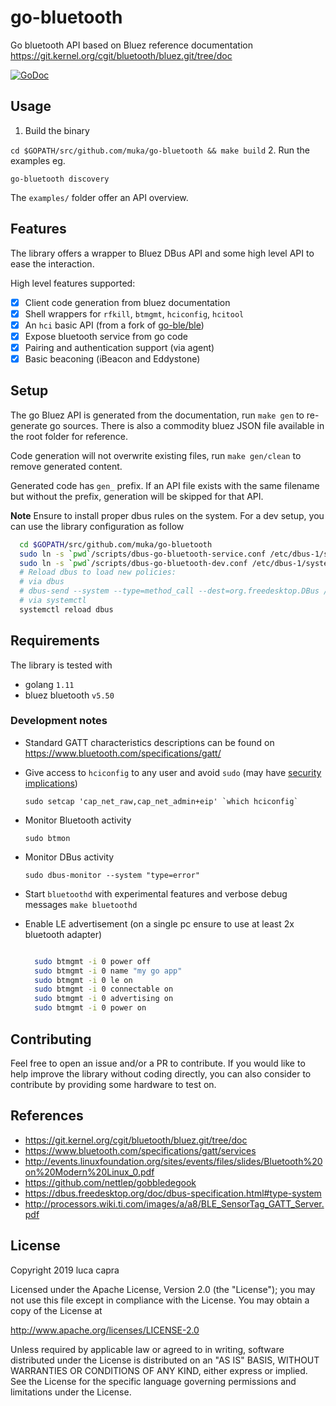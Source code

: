 # go-bluetooth

Go bluetooth API based on Bluez reference documentation https://git.kernel.org/cgit/bluetooth/bluez.git/tree/doc

[![GoDoc](https://godoc.org/github.com/muka/go-bluetooth?status.svg)](https://godoc.org/github.com/muka/go-bluetooth)

## Usage

1. Build the binary

  `cd $GOPATH/src/github.com/muka/go-bluetooth && make build`
2. Run the examples eg.

  `go-bluetooth discovery`

The `examples/` folder offer an API overview.

## Features

The library offers a wrapper to Bluez DBus API and some high level API to ease the interaction.

High level features supported:

- [x] Client code generation from bluez documentation
- [x] Shell wrappers for `rfkill`, `btmgmt`, `hciconfig`, `hcitool`
- [x] An `hci` basic API (from a fork of [go-ble/ble](https://github.com/muka/ble))
- [x] Expose bluetooth service from go code
- [x] Pairing and authentication support (via agent)
- [x] Basic beaconing (iBeacon and Eddystone)

## Setup

The go Bluez API is generated from the documentation, run `make gen` to re-generate go sources. There is also a commodity bluez JSON file available in the root folder for reference.

Code generation will not overwrite existing files, run `make gen/clean` to remove generated content.

Generated code has `gen_` prefix. If an API file exists with the same filename but without the prefix, generation will be skipped for that API.

**Note** Ensure to install proper dbus rules on the system. For a dev setup, you can use the library configuration as follow

```sh
  cd $GOPATH/src/github.com/muka/go-bluetooth
  sudo ln -s `pwd`/scripts/dbus-go-bluetooth-service.conf /etc/dbus-1/system.d/
  sudo ln -s `pwd`/scripts/dbus-go-bluetooth-dev.conf /etc/dbus-1/system.d/
  # Reload dbus to load new policies:
  # via dbus
  # dbus-send --system --type=method_call --dest=org.freedesktop.DBus / org.freedesktop.DBus.ReloadConfig
  # via systemctl
  systemctl reload dbus
```

## Requirements

The library is tested with

- golang `1.11`
- bluez bluetooth `v5.50`

### Development notes

-  Standard GATT characteristics descriptions can be found on https://www.bluetooth.com/specifications/gatt/

-   Give access to `hciconfig` to any user and avoid `sudo` (may have [security implications](https://www.insecure.ws/linux/getcap_setcap.html))

    ```
    sudo setcap 'cap_net_raw,cap_net_admin+eip' `which hciconfig`
    ```
- Monitor Bluetooth activity

  `sudo btmon`

- Monitor DBus activity

    `sudo dbus-monitor --system "type=error"`

- Start `bluetoothd` with experimental features and verbose debug messages `make bluetoothd`

- Enable LE advertisement (on a single pc ensure to use at least 2x bluetooth adapter)

  ```bash

    sudo btmgmt -i 0 power off
    sudo btmgmt -i 0 name "my go app"
    sudo btmgmt -i 0 le on    
    sudo btmgmt -i 0 connectable on
    sudo btmgmt -i 0 advertising on
    sudo btmgmt -i 0 power on

  ```

## Contributing

Feel free to open an issue and/or a PR to contribute. If you would like to help improve the library without coding directly, you can also consider to contribute by providing some hardware to test on.

## References

- https://git.kernel.org/cgit/bluetooth/bluez.git/tree/doc
- https://www.bluetooth.com/specifications/gatt/services
- http://events.linuxfoundation.org/sites/events/files/slides/Bluetooth%20on%20Modern%20Linux_0.pdf
- https://github.com/nettlep/gobbledegook
- https://dbus.freedesktop.org/doc/dbus-specification.html#type-system
- http://processors.wiki.ti.com/images/a/a8/BLE_SensorTag_GATT_Server.pdf

## License

Copyright 2019 luca capra

Licensed under the Apache License, Version 2.0 (the "License");
you may not use this file except in compliance with the License.
You may obtain a copy of the License at

   http://www.apache.org/licenses/LICENSE-2.0

Unless required by applicable law or agreed to in writing, software
distributed under the License is distributed on an "AS IS" BASIS,
WITHOUT WARRANTIES OR CONDITIONS OF ANY KIND, either express or implied.
See the License for the specific language governing permissions and
limitations under the License.
